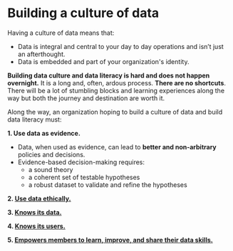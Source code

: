 # Building a culture of data

Having a culture of data means that:
- Data is integral and central to your day to day operations and isn’t just an afterthought.
- Data is embedded and part of your organization's identity.

**Building data culture and data literacy is hard and does not happen overnight.** It is a long and, often, ardous process. **There are no shortcuts**. There will be a lot of stumbling blocks and learning experiences along the way but both the journey and destination are worth it.

Along the way, an organization hoping to build a culture of data and build data literacy must:

**1. Use data as evidence.**

- Data, when used as evidence, can lead to **better and non-arbitrary** policies and decisions.
- Evidence-based decision-making requires:
    - a sound theory
    - a coherent set of testable hypotheses
    - a robust dataset to validate and refine the hypotheses

**2. [Use data ethically.](../data-ethics/data-ethics.html)**

**3. [Knows its data.](../knowing-your-data.html)**

**4. [Knows its users.](../knowing-your-users.html)**

**5. [Empowers members to learn, improve, and share their data skills.](../data-socialization.html)**
